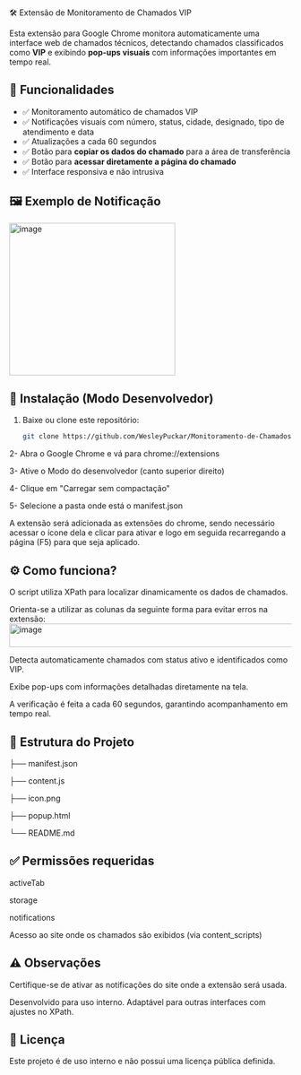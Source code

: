 🛠️ Extensão de Monitoramento de Chamados VIP

Esta extensão para Google Chrome monitora automaticamente uma interface web de chamados técnicos, detectando chamados classificados como **VIP** e exibindo **pop-ups visuais** com informações importantes em tempo real.

## 📌 Funcionalidades

- ✅ Monitoramento automático de chamados VIP
- ✅ Notificações visuais com número, status, cidade, designado, tipo de atendimento e data
- ✅ Atualizações a cada 60 segundos
- ✅ Botão para **copiar os dados do chamado** para a área de transferência
- ✅ Botão para **acessar diretamente a página do chamado**
- ✅ Interface responsiva e não intrusiva

## 🖼️ Exemplo de Notificação
<img width="296" height="272" alt="image" src="https://github.com/user-attachments/assets/092ce755-4a36-473f-960a-ae29b81e1f8e" />

## 🧩 Instalação (Modo Desenvolvedor)

1. Baixe ou clone este repositório:
   ```bash
   git clone https://github.com/WesleyPuckar/Monitoramento-de-Chamados-VIP---Notifica-es-Autom-ticas.git
   
2- Abra o Google Chrome e vá para chrome://extensions

3- Ative o Modo do desenvolvedor (canto superior direito)

4- Clique em "Carregar sem compactação"

5- Selecione a pasta onde está o manifest.json

 A extensão será adicionada as extensões do chrome, sendo necessário acessar o ícone dela e clicar para ativar e logo em seguida recarregando a página (F5) para que seja aplicado.

## ⚙️ **Como funciona?**

O script utiliza XPath para localizar dinamicamente os dados de chamados.

Orienta-se a utilizar as colunas da seguinte forma para evitar erros na extensão:
<img width="1816" height="42" alt="image" src="https://github.com/user-attachments/assets/ecbfa481-9472-4ee3-888c-cf8d8e1e9870" />


Detecta automaticamente chamados com status ativo e identificados como VIP.

Exibe pop-ups com informações detalhadas diretamente na tela.

A verificação é feita a cada 60 segundos, garantindo acompanhamento em tempo real.

## 📁 **Estrutura do Projeto**
├── manifest.json

├── content.js

├── icon.png

├── popup.html

└── README.md

## ✅ **Permissões requeridas**

activeTab

storage

notifications

Acesso ao site onde os chamados são exibidos (via content_scripts)

## ⚠️ **Observações**
Certifique-se de ativar as notificações do site onde a extensão será usada.

Desenvolvido para uso interno. Adaptável para outras interfaces com ajustes no XPath.

## 📄 **Licença**
Este projeto é de uso interno e não possui uma licença pública definida.
